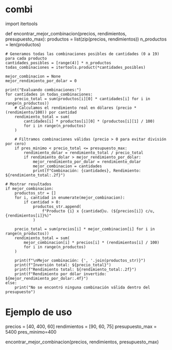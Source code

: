 # combi
import itertools

def encontrar_mejor_combinacion(precios, rendimientos, presupuesto_max):
    productos = list(zip(precios, rendimientos))
    n_productos = len(productos)
    
    # Generamos todas las combinaciones posibles de cantidades (0 a 19) para cada producto
    cantidades_posibles = [range(4)] * n_productos
    todas_combinaciones = itertools.product(*cantidades_posibles)
    
    mejor_combinacion = None
    mejor_rendimiento_por_dolar = 0
    
    print("Evaluando combinaciones:")
    for cantidades in todas_combinaciones:
        precio_total = sum(productos[i][0] * cantidades[i] for i in range(n_productos))
        # Calculamos el rendimiento real en dólares (precio * (rendimiento/100)) por cantidad
        rendimiento_total = sum(
            cantidades[i] * productos[i][0] * (productos[i][1] / 100)
            for i in range(n_productos)
        )
        
        # Filtramos combinaciones válidas (precio > 0 para evitar división por cero)
        if pres_minimo < precio_total <= presupuesto_max:
            rendimiento_dolar = rendimiento_total / precio_total
            if rendimiento_dolar > mejor_rendimiento_por_dolar:
                mejor_rendimiento_por_dolar = rendimiento_dolar
                mejor_combinacion = cantidades
                print(f"Combinación: {cantidades}, Rendimiento: ${rendimiento_total:.2f}")
    
    # Mostrar resultados
    if mejor_combinacion:
        productos_str = []
        for i, cantidad in enumerate(mejor_combinacion):
            if cantidad > 0:
                productos_str.append(
                    f"Producto {i} x {cantidad}u. (${precios[i]} c/u, {rendimientos[i]}%)"
                )
        
        precio_total = sum(precios[i] * mejor_combinacion[i] for i in range(n_productos))
        rendimiento_total = sum(
            mejor_combinacion[i] * precios[i] * (rendimientos[i] / 100)
            for i in range(n_productos)
        )

        print(f"\nMejor combinación: {', '.join(productos_str)}")
        print(f"Inversión total: ${precio_total}")
        print(f"Rendimiento total: ${rendimiento_total:.2f}")
        print(f"Rendimiento por dólar invertido: ${mejor_rendimiento_por_dolar:.4f}")
    else:
        print("No se encontró ninguna combinación válida dentro del presupuesto")

# Ejemplo de uso
precios = [40, 400, 60]
rendimientos = [90, 60, 75]
presupuesto_max = 5400
pres_minimo=400

encontrar_mejor_combinacion(precios, rendimientos, presupuesto_max)
